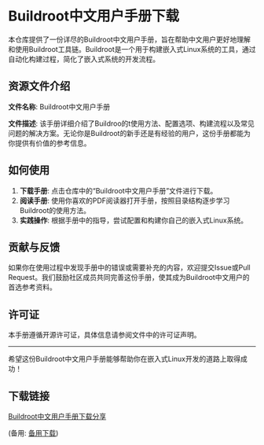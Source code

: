  # Buildroot中文用户手册下载

 本仓库提供了一份详尽的Buildroot中文用户手册，旨在帮助中文用户更好地理解和使用Buildroot工具链。Buildroot是一个用于构建嵌入式Linux系统的工具，通过自动化构建过程，简化了嵌入式系统的开发流程。

 ## 资源文件介绍

 **文件名称**: Buildroot中文用户手册

 **文件描述**: 该手册详细介绍了Buildroo的t使用方法、配置选项、构建流程以及常见问题的解决方案。无论你是Buildroot的新手还是有经验的用户，这份手册都能为你提供有价值的参考信息。

 ## 如何使用

 1. **下载手册**: 点击仓库中的“Buildroot中文用户手册”文件进行下载。
 2. **阅读手册**: 使用你喜欢的PDF阅读器打开手册，按照目录结构逐步学习Buildroot的使用方法。
 3. **实践操作**: 根据手册中的指导，尝试配置和构建你自己的嵌入式Linux系统。

 ## 贡献与反馈

 如果你在使用过程中发现手册中的错误或需要补充的内容，欢迎提交Issue或Pull Request。我们鼓励社区成员共同完善这份手册，使其成为Buildroot中文用户的首选参考资料。

 ## 许可证

 本手册遵循开源许可证，具体信息请参阅文件中的许可证声明。

 ---

 希望这份Buildroot中文用户手册能够帮助你在嵌入式Linux开发的道路上取得成功！

 ## 下载链接
 [Buildroot中文用户手册下载分享](https://pan.quark.cn/s/0d2bd328c7f7) 

 (备用: [备用下载](https://pan.baidu.com/s/1YUDxZrTxCewOYbj6ndiw0Q?pwd=1234))
